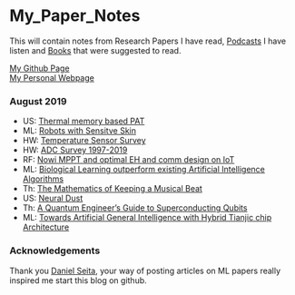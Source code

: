 # My_Paper_Notes
This will contain notes from Research Papers I have read, [Podcasts][4] I have listen and [Books][3] that were suggested to read.

[My Github Page][1] </br>
[My Personal Webpage][2]


### August 2019
- US: [Thermal memory based PAT](Ultrasound/Thermal_memory_PAT.md)
- ML: [Robots with Sensitve Skin](ML/sensitive_skin.md)
- HW: [Temperature Sensor Survey](https://ei.ewi.tudelft.nl/docs/TSensor_survey.xls)
- HW: [ADC Survey 1997-2019](https://web.stanford.edu/~murmann/adcsurvey.html)
- RF: [Nowi MPPT and optimal EH and comm design on IoT](RF/Nowi_MPPT.md)
- ML: [Biological Learning outperform existing Artificial Intelligence Algorithms](ML/Biological_Learning.md)
- Th: [The Mathematics of Keeping a Musical Beat](Theory/Math_keeping_Musical_beat.md)
- US: [Neural Dust](Ultrasound/Neural_Dust.md)
- Th: [A Quantum Engineer’s Guide to Superconducting Qubits](Theory/Quantum_Computing_Review.md)
- ML: [Towards Artificial General Intelligence with Hybrid Tianjic chip Architecture](ML/AGI_Tianjic_Chip.md)

[1]:https://sriharshakondapalli.github.io/
[2]:https://sites.google.com/view/sriharshakondapalli
[3]:Books_To_Do.md
[4]:Podcasts.md

### Acknowledgements 

Thank you [Daniel Seita](https://github.com/DanielTakeshi), your way of posting articles on ML papers really inspired me start this blog on github.
